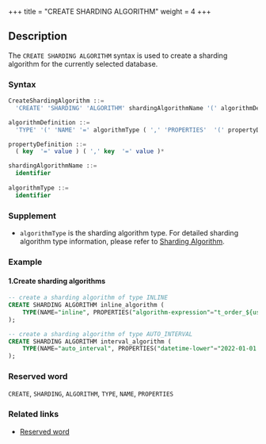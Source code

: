 +++
title = "CREATE SHARDING ALGORITHM"
weight = 4
+++

## Description

The `CREATE SHARDING ALGORITHM` syntax is used to create a sharding algorithm for the currently selected database.

### Syntax

```sql
CreateShardingAlgorithm ::=
  'CREATE' 'SHARDING' 'ALGORITHM' shardingAlgorithmName '(' algorithmDefinition ')'

algorithmDefinition ::=
  'TYPE' '(' 'NAME' '=' algorithmType ( ',' 'PROPERTIES'  '(' propertyDefinition  ')' )?')'  

propertyDefinition ::=
  ( key  '=' value ) ( ',' key  '=' value )*

shardingAlgorithmName ::=
  identifier
  
algorithmType ::=
  identifier
```

### Supplement

- `algorithmType` is the sharding algorithm type. For detailed sharding algorithm type information, please refer to [Sharding Algorithm](/en/user-manual/common-config/builtin-algorithm/sharding/).

### Example

#### 1.Create sharding algorithms

```SQL
-- create a sharding algorithm of type INLINE
CREATE SHARDING ALGORITHM inline_algorithm (
    TYPE(NAME="inline", PROPERTIES("algorithm-expression"="t_order_${user_id % 2}"))
);

-- create a sharding algorithm of type AUTO_INTERVAL
CREATE SHARDING ALGORITHM interval_algorithm (
    TYPE(NAME="auto_interval", PROPERTIES("datetime-lower"="2022-01-01 00:00:00", "datetime-upper"="2022-01-03 00:00:00", "sharding-seconds"="86400"))
);
```

### Reserved word

`CREATE`, `SHARDING`, `ALGORITHM`, `TYPE`, `NAME`, `PROPERTIES`

### Related links

- [Reserved word](/en/reference/distsql/syntax/reserved-word/)
